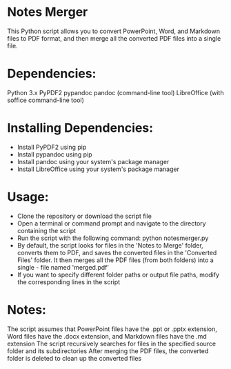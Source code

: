 # Notes Merger
This Python script allows you to convert PowerPoint, Word, and Markdown files to PDF format, and then merge all the converted PDF files into a single file.
# Dependencies:

Python 3.x
PyPDF2
pypandoc
pandoc (command-line tool)
LibreOffice (with soffice command-line tool)

# Installing Dependencies:

- Install PyPDF2 using pip
- Install pypandoc using pip
- Install pandoc using your system's package manager
- Install LibreOffice using your system's package manager

# Usage:
- Clone the repository or download the script file
- Open a terminal or command prompt and navigate to the directory containing the script
- Run the script with the following command: python notesmerger.py
- By default, the script looks for files in the 'Notes to Merge' folder, converts them to PDF, and saves the converted files in the 'Converted Files' folder. It then merges all the PDF files (from both folders) into a single - file named 'merged.pdf'
- If you want to specify different folder paths or output file paths, modify the corresponding lines in the script

# Notes:

The script assumes that PowerPoint files have the .ppt or .pptx extension, Word files have the .docx extension, and Markdown files have the .md extension
The script recursively searches for files in the specified source folder and its subdirectories
After merging the PDF files, the converted folder is deleted to clean up the converted files
